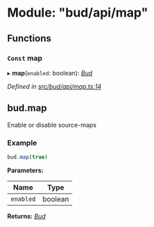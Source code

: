 # Module: "bud/api/map"

## Functions

### `Const` map

▸ **map**(`enabled`: boolean): *[Bud](_bud_util_types_.md#bud)*

*Defined in [src/bud/api/map.ts:14](https://github.com/roots/bud-support/blob/bd00b72/src/bud/api/map.ts#L14)*

## bud.map

Enable or disable source-maps

### Example

```js
bud.map(true)
```

**Parameters:**

Name | Type |
------ | ------ |
`enabled` | boolean |

**Returns:** *[Bud](_bud_util_types_.md#bud)*
